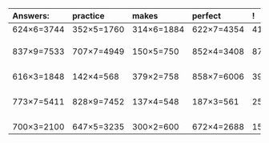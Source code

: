 | Answers: | practice | makes | perfect | ! |
| :--- | :--- | :--- | :--- | :--- |
| 624×6=3744 | 352×5=1760 | 314×6=1884 | 622×7=4354 | 410×8=3280 | 
|   |   |   |   |   | 
|   |   |   |   |   | 
|   |   |   |   |   | 
| 837×9=7533 | 707×7=4949 | 150×5=750 | 852×4=3408 | 871×8=6968 | 
|   |   |   |   |   | 
|   |   |   |   |   | 
|   |   |   |   |   | 
|   |   |   |   |   | 
| 616×3=1848 | 142×4=568 | 379×2=758 | 858×7=6006 | 395×4=1580 | 
|   |   |   |   |   | 
|   |   |   |   |   | 
|   |   |   |   |   | 
|   |   |   |   |   | 
| 773×7=5411 | 828×9=7452 | 137×4=548 | 187×3=561 | 259×6=1554 | 
|   |   |   |   |   | 
|   |   |   |   |   | 
|   |   |   |   |   | 
|   |   |   |   |   | 
| 700×3=2100 | 647×5=3235 | 300×2=600 | 672×4=2688 | 152×2=304 | 
